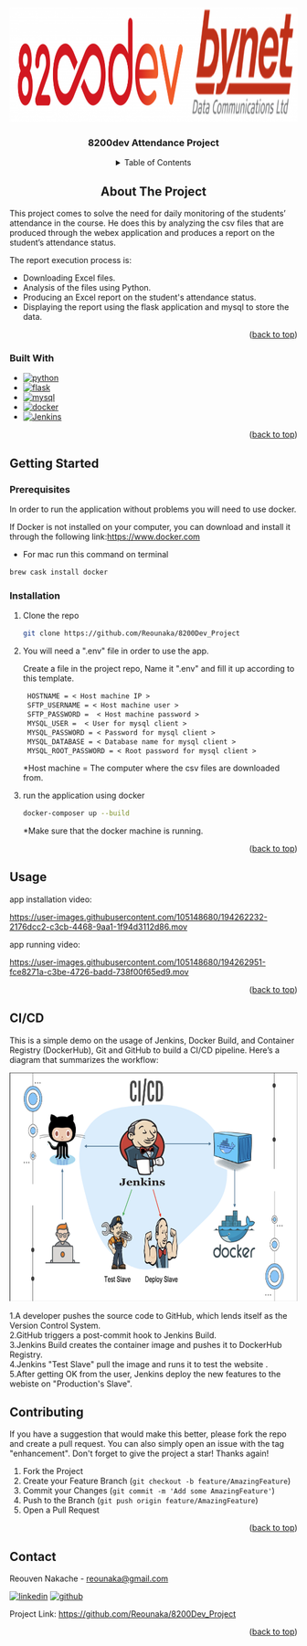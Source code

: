 <!-- Improved compatibility of back to top link: See: https://github.com//Reounaka/8200Dev_Project/pull/73 -->
<a name="readme-top"></a>
<!-- PROJECT LOGO -->
<br />
<div align="center">
  <a href="[https://github.com/Reounaka/8200Dev_Project]">
    <img src="https://github.com/Reounaka/8200Dev_Project/blob/main/static/group_22_010.png" alt="Logo" width="1000" height="200">
  </a>

<h3 align="center">8200dev Attendance Project</h3>



<!-- TABLE OF CONTENTS -->
<details>
  <summary>Table of Contents</summary>
  <ol>
    <li><a href="#about-the-project">About The Project</a>
    <li><a href="#built-with">Built With</a></li>
    <li><a href="#getting-started">Getting Started</a>
    <li><a href="#prerequisites">Prerequisites</a></li>
    <li><a href="#installation">Installation</a></li>
    <li><a href="#usage">Usage</a></li>
    <li><a href="#contributing">Contributing</a></li>
    <li><a href="#contact">Contact</a></li>
  </ol>
</details>



<!-- ABOUT THE PROJECT -->
## About The Project
<div align="left">
This project comes to solve the need for daily monitoring of the students’ attendance in the course. He does this by analyzing the csv files that are produced through the webex application and produces a report on the student’s attendance status.
  
  
The report execution process is:
- Downloading Excel files.
- Analysis of the files using Python.
- Producing an Excel report on the student's attendance status.
- Displaying the report using the flask application and  mysql to store the data. 
<p align="right">(<a href="#readme-top">back to top</a>)</p>



### Built With

* [![python][python.js]][python-url]
* [![flask][flask.js]][flask-url]
* [![mysql][mysql.js]][mysql-url]
* [![docker][docker.js]][docker-url]
* [![Jenkins][Jenkins.js]][Jenkins-url]

<p align="right">(<a href="#readme-top">back to top</a>)</p>



<!-- GETTING STARTED -->
## Getting Started

  

### Prerequisites

In order to run the application without problems you will need to use docker.
  
If Docker is not installed on your computer, you can download and install it through the following link:https://www.docker.com
  
  * For mac run this command on terminal
  ```sh
brew cask install docker
  ```

### Installation

1. Clone the repo
   ```sh
   git clone https://github.com/Reounaka/8200Dev_Project
   ```
2. You will need a ".env" file in order to use the app.
   
   Create a file in the project repo, Name it ".env" and fill it up according to this template. 
  
   ```env
    HOSTNAME = < Host machine IP >
    SFTP_USERNAME = < Host machine user > 
    SFTP_PASSWORD =  < Host machine password > 
    MYSQL_USER =  < User for mysql client > 
    MYSQL_PASSWORD = < Password for mysql client >
    MYSQL_DATABASE = < Database name for mysql client >
    MYSQL_ROOT_PASSWORD = < Root password for mysql client >
   ```
   *Host machine = The computer where the csv files are downloaded from.
  
3. run the application using docker
   ```sh
   docker-composer up --build
   ```
   *Make sure that the docker machine is running.

<p align="right">(<a href="#readme-top">back to top</a>)</p>



<!-- USAGE EXAMPLES -->
## Usage
  
  app installation video: 
  
https://user-images.githubusercontent.com/105148680/194262232-2176dcc2-c3cb-4468-9aa1-1f94d3112d86.mov

    
  app running video:

https://user-images.githubusercontent.com/105148680/194262951-fce8271a-c3be-4726-badd-738f00f65ed9.mov



<p align="right">(<a href="#readme-top">back to top</a>)</p>

  
<!-- CI/CD -->
## CI/CD
  This is a simple demo on the usage of Jenkins, Docker Build, and Container Registry (DockerHub), Git and GitHub to build a CI/CD pipeline.
  Here’s a diagram that summarizes the workflow:
  
  <div align="center">
  <a href="[https://github.com/Reounaka/8200Dev_Project]">
    <img src="https://github.com/Reounaka/8200Dev_Project/blob/main/static/Screenshot%202022-12-05%20at%2013.09.49.png" alt="Logo" width="1000" height="400">
  </a>
    
 <div align="left">
  

1.A developer pushes the source code to GitHub, which lends itself as the Version Control System.   
2.GitHub triggers a post-commit hook to Jenkins Build.    
3.Jenkins Build creates the container image and pushes it to DockerHub Registry.    
4.Jenkins "Test Slave" pull the image and runs it to test the website .    
5.After getting OK from the user, Jenkins deploy the new features to the webiste on "Production's Slave".

<!-- CONTRIBUTING -->
## Contributing

If you have a suggestion that would make this better, please fork the repo and create a pull request. You can also simply open an issue with the tag "enhancement".
Don't forget to give the project a star! Thanks again!
 1. Fork the Project
2. Create your Feature Branch (`git checkout -b feature/AmazingFeature`)
3. Commit your Changes (`git commit -m 'Add some AmazingFeature'`)
4. Push to the Branch (`git push origin feature/AmazingFeature`)
5. Open a Pull Request

<p align="right">(<a href="#readme-top">back to top</a>)</p>



<!-- CONTACT -->
## Contact

Reouven Nakache - reounaka@gmail.com  
  
 [![linkedin][linkedin.shield]][linkedin-url]      [![github][github.shield]][github-url]
  
  
Project Link: https://github.com/Reounaka/8200Dev_Project
  

<p align="right">(<a href="#readme-top">back to top</a>)</p>



<!-- MARKDOWN LINKS & IMAGES -->
<!-- https://www.markdownguide.org/basic-syntax/#reference-style-links -->
[python.js]: https://img.shields.io/badge/PYTHON-000000?style=for-the-badge&logo=python&logoColor=blue
[python-url]: https://www.python.org
[flask.js]: https://img.shields.io/badge/flask-critical?style=for-the-badge&logo=flask&logoColor=white
[flask-url]: https://flask.palletsprojects.com/en/2.2.x/
[mysql.js]: https://img.shields.io/badge/mysql-yellow?style=for-the-badge&logo=mysql&logoColor=white
[mysql-url]: https://www.mysql.com
[docker.js]: https://shields.io/badge/docker-blue?style=for-the-badge&logo=docker&logoColor=white
[docker-url]: https://www.docker.com
[linkedin-url]: https://www.linkedin.com/in/reouven/
[linkedin.shield]:https://img.shields.io/badge/LinkedIn-0077B5?style=for-the-badge&logo=linkedin&logoColor=white
[github-url]: https://github.com/Reounaka/
[github.shield]: https://img.shields.io/badge/GitHub-100000?style=for-the-badge&logo=github&logoColor=white
[Jenkins.js]: https://shields.io/badge/jenkins-orange?style=for-the-badge&logo=jenkins&logoColor=black
[Jenkins-url]: https://www.jenkins.io/

